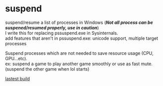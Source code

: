# suspend
suspend/resume a list of processes in Windows (***Not all process can be suspened/resumed properly, use in caution***)  
I write this for replacing pssuspend.exe in Sysinternals.  
add features that aren't in pssuspend.exe: unicode support, multiple target processes  
  
Suspend processes which are not needed to save resource usage (CPU, GPU...etc).  
ex: suspend a game to play another game smoothly or use as fast mute. (suspend the other game when lol starts)  

[lastest build](https://github.com/craftwar/suspend/releases/tag/git)
